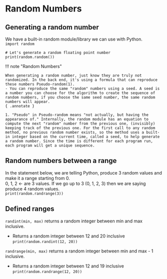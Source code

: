 # Random Numbers

## Generating a random number
We have a built-in random module/library we can use with Python.  
`import random`  

```
# Let's generate a random floating point number
print(random.random())
```

!!! note "Random Numbers"

    When generating a random number, just know they are truly not randomized. In the back end, it's using a formula that can reproduce these numbers Pseudo-random(1).      
    - You can reproduce the same "random" numbers using a seed. A seed is a number you can choose for the algorithm to create the sequence of random numbers, if you choose the same seed number, the same random numbers will appear.  
    { .annotate }  

    1. "Pseudo" in Pseudo-random means "not actually, but having the appearance of." Internally, the random module has an equation to compute the next "random" number from the previous one, (invisibly) keeping track of the previous one. For the first call to any random method, no previous random number exists, so the method uses a built-in integer based on the current time, called a seed, to help generate a random number. Since the time is different for each program run, each program will get a unique sequence.  


## Random numbers between a range
In the statement below, we are telling Python, produce 3 random values and make it a range starting from 0.  
0, 1, 2 <- are 3 values. If we go up to 3 (0, 1, 2, 3) then we are saying produce 4 random values.  
`print(random.randrange(3))`

## Defined ranges

`randint(min, max)` returns a random integer between min and max inclusive.  

- Returns a random integer between 12 and 20 inclusive  
`print(random.randint(12, 20))`  

`randrange(min, max)` returns a random integer between min and max - 1 inclusive.  

- Returns a random integer between 12 and 19 inclusive  
`print(random.randrange(12, 20))`  